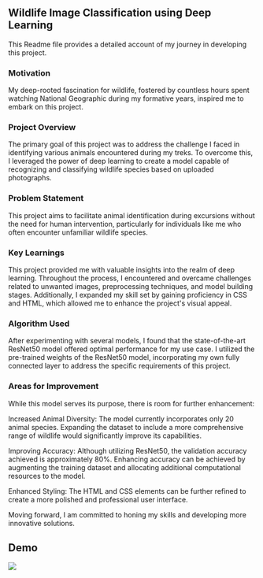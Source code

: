 
 ## Wildlife Image Classification using Deep Learning
This Readme file provides a detailed account of my journey in developing this project.

### Motivation
My deep-rooted fascination for wildlife, fostered by countless hours spent watching National Geographic during my formative years, inspired me to embark on this project.

### Project Overview
The primary goal of this project was to address the challenge I faced in identifying various animals encountered during my treks. To overcome this, I leveraged the power of deep learning to create a model capable of recognizing and classifying wildlife species based on uploaded photographs.

### Problem Statement
This project aims to facilitate animal identification during excursions without the need for human intervention, particularly for individuals like me who often encounter unfamiliar wildlife species.

### Key Learnings
This project provided me with valuable insights into the realm of deep learning. Throughout the process, I encountered and overcame challenges related to unwanted images, preprocessing techniques, and model building stages. Additionally, I expanded my skill set by gaining proficiency in CSS and HTML, which allowed me to enhance the project's visual appeal.

### Algorithm Used
After experimenting with several models, I found that the state-of-the-art ResNet50 model offered optimal performance for my use case. I utilized the pre-trained weights of the ResNet50 model, incorporating my own fully connected layer to address the specific requirements of this project.

### Areas for Improvement
While this model serves its purpose, there is room for further enhancement:

Increased Animal Diversity: The model currently incorporates only 20 animal species. Expanding the dataset to include a more comprehensive range of wildlife would significantly improve its capabilities.

Improving Accuracy: Although utilizing ResNet50, the validation accuracy achieved is approximately 80%. Enhancing accuracy can be achieved by augmenting the training dataset and allocating additional computational resources to the model.

Enhanced Styling: The HTML and CSS elements can be further refined to create a more polished and professional user interface.

Moving forward, I am committed to honing my skills and developing more innovative solutions.

## Demo

![](https://github.com/Kalyan-rb/Wild-Life-Image-Classifier/blob/main/project_demo.gif)





